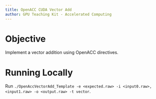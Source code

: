 ```yaml
---
title: OpenACC CUDA Vector Add
author: GPU Teaching Kit - Accelerated Computing
---
```


# Objective

Implement a vector addition using OpenACC directives.

# Running Locally

Run `./OpenAccVectorAdd_Template -e <expected.raw> -i <input0.raw>,<input1.raw> -o <output.raw> -t vector`.
